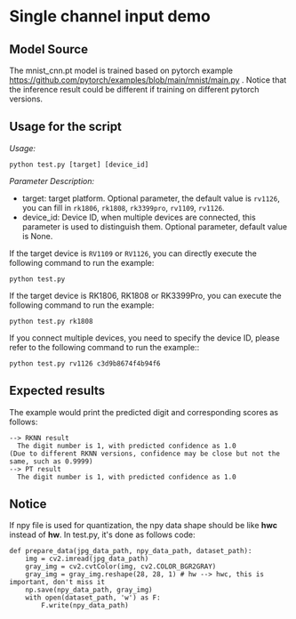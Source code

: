 # Single channel input demo

## Model Source

The mnist_cnn.pt model is trained based on pytorch example https://github.com/pytorch/examples/blob/main/mnist/main.py . Notice that the inference result could be different if training on different pytorch versions. 



## Usage for the script

*Usage:*

```
python test.py [target] [device_id]
```

*Parameter Description:*

- target: target platform. Optional parameter, the default value is `rv1126`, you can fill in `rk1806`, `rk1808`, `rk3399pro`, `rv1109`, `rv1126`.
- device_id: Device ID, when multiple devices are connected, this parameter is used to distinguish them. Optional parameter, default value is None.

If the target device is `RV1109` or `RV1126`, you can directly execute the following command to run the example:

```
python test.py
```

If the target device is RK1806, RK1808 or RK3399Pro, you can execute the following command to run the example:

```
python test.py rk1808
```

If you connect multiple devices, you need to specify the device ID, please refer to the following command to run the example::

```
python test.py rv1126 c3d9b8674f4b94f6
```



## Expected results

The example would print the predicted digit and corresponding scores as follows:

```
--> RKNN result
  The digit number is 1, with predicted confidence as 1.0
(Due to different RKNN versions, confidence may be close but not the same, such as 0.9999)
--> PT result
  The digit number is 1, with predicted confidence as 1.0
```



## Notice

If npy file is used for quantization, the npy data shape should be like **hwc** instead of **hw**. In test.py, it's done as follows code:

```
def prepare_data(jpg_data_path, npy_data_path, dataset_path):
    img = cv2.imread(jpg_data_path) 
    gray_img = cv2.cvtColor(img, cv2.COLOR_BGR2GRAY)
    gray_img = gray_img.reshape(28, 28, 1) # hw --> hwc, this is important, don't miss it
    np.save(npy_data_path, gray_img)
    with open(dataset_path, 'w') as F:
        F.write(npy_data_path)
```
